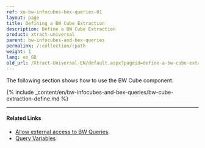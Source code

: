 ```yaml
---
ref: xu-bw-infocubes-bex-queries-01
layout: page
title: Defining a BW Cube Extraction
description: Define a BW Cube Extraction
product: xtract-universal
parent: bw-infocubes-and-bex-queries
permalink: /:collection/:path
weight: 1
lang: en_GB
old_url: /Xtract-Universal-EN/default.aspx?pageid=define-a-bw-cube-extraction
---
```


The following section shows how to use the BW Cube component. <br>

{% include _content/en/bw-infocubes-and-bex-queries/bw-cube-extraction-define.md %}

*****
#### Related Links
- [Allow external access to BW Queries](https://support.theobald-software.com/helpdesk/KB/View/13800-allow-external-access-to-bw-queries).
- [Query Variables](./variables)
